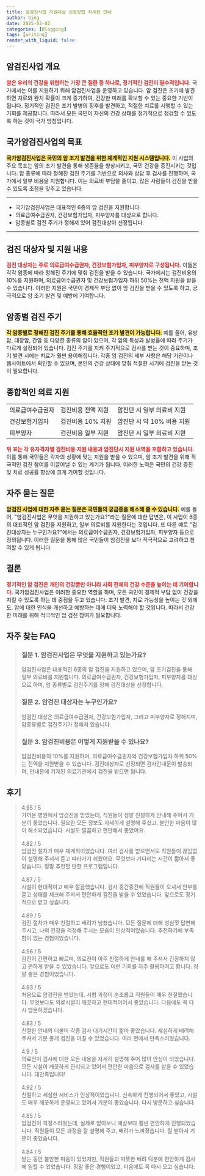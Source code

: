 ```yaml
---
title: 암검진사업 지원대상 신청방법 자세한 안내
author: bing
date: 2025-02-02
categories: [Blogging]
tags: [writing]
render_with_liquid: false
---
```



<h2 id='암검진사업 개요'>암검진사업 개요</h2>

<p><b><span style="color: #ee2323;">암은 우리의 건강을 위협하는 가장 큰 질환 중 하나로, 정기적인 검진이 필수적입니다.</span></b> 국가에서는 이를 지원하기 위해 암검진사업을 운영하고 있습니다. 암 검진은 조기에 발견하면 치료와 완치 확률이 크게 증가하여, 건강한 미래를 확보할 수 있는 중요한 기반이 됩니다. 정기적인 검진은 조기 발병의 징후를 발견하고, 적절한 치료를 시행할 수 있는 기회를 제공합니다. 따라서 모든 국민이 자신의 건강 상태를 정기적으로 점검할 수 있도록 하는 것이 국가 방침입니다.</p>

<h2 id='국가암검진사업의 목표'>국가암검진사업의 목표</h2>

<p><b><span style="background-color: #ffe066;">국가암검진사업은 국민의 암 조기 발견을 위한 체계적인 지원 시스템입니다.</span></b> 이 사업의 주요 목표는 암의 조기 발견을 통해 생존율을 향상시키고, 국민 건강을 증진시키는 것입니다. 암 종류에 따라 정해진 검진 주기를 기반으로 의사와 상담 후 검사를 진행하며, 국가에서 일부 비용을 지원합니다. 이는 의료비 부담을 줄이고, 많은 사람들이 검진을 받을 수 있도록 초점을 맞추고 있습니다.</p>

<hr />

<ul>
    <li>국가암검진사업은 대표적인 6종의 암 검진을 지원합니다.</li>
    <li>의료급여수급권자, 건강보험가입자, 피부양자를 대상으로 합니다.</li>
    <li>암종별로 검진 주기가 정해져 있어 검진대상이 선정됩니다.</li>
</ul>

<hr />

<h2 id='검진 대상자 및 지원 내용'>검진 대상자 및 지원 내용</h2>

<p><b><span style="color: #ee2323;">검진 대상자는 주로 의료급여수급권자, 건강보험가입자, 피부양자로 구성됩니다.</span></b> 이들은 각각 암종에 따라 정해진 주기에 맞춰 검진을 받을 수 있습니다. 국가에서는 검진비용의 10%를 지원하며, 의료급여수급권자 및 건강보험가입자 하위 50%는 전액 지원을 받을 수 있습니다. 이러한 지원은 국민이 경제적 부담 없이 암 검진을 받을 수 있도록 하고, 궁극적으로 암 조기 발견 및 예방에 기여합니다.</p>

<h2 id='암종별 검진 주기'>암종별 검진 주기</h2>

<p><b><span style="background-color: #ffe066;">각 암종별로 정해진 검진 주기를 통해 효율적인 조기 발견이 가능합니다.</span></b> 예를 들어, 유방암, 대장암, 간암 등 다양한 종류의 암이 있으며, 각 암의 특성과 발병률에 따라 주기가 다르게 설정되어 있습니다. 검진 주기를 지켜 주기적으로 검사를 받는 것이 중요하며, 조기 발견 시에는 치료가 훨씬 용이해집니다. 각종 암 검진의 세부 사항은 해당 기관이나 웹사이트에서 확인할 수 있으며, 본인의 건강 상태에 맞춰 적절한 시기에 검진을 받는 것이 필요합니다.</p>

<h2 id='종합적인 의료 지원'>종합적인 의료 지원</h2>

<table>
    <tr>
        <td>의료급여수급권자</td>
        <td>검진비용 전액 지원</td>
        <td>암진단 시 일부 의료비 지원</td>
    </tr>
    <tr>
        <td>건강보험가입자</td>
        <td>검진비용 10% 지원</td>
        <td>암진단 시 약 10% 비용 지원</td>
    </tr>
    <tr>
        <td>피부양자</td>
        <td>검진비용 일부 지원</td>
        <td>암진단 시 일부 의료비 지원</td>
    </tr>
</table>

<p><b><span style="color: #ee2323;">위 표는 각 유자격자별 검진비용 지원 내용과 암진단시 지원 내역을 포함하고 있습니다.</span></b> 이를 통해 국민들은 각자의 상황에 맞는 지원을 받을 수 있으며, 암 조기 발견을 위해 적극적인 검진 참여를 이끌어낼 수 있는 계기가 됩니다. 이러한 노력은 국민의 건강 증진 및 치료 성공률 향상에 크게 기여할 것입니다.</p>

<h2 id='자주 묻는 질문'>자주 묻는 질문</h2>

<p><b><span style="background-color: #ffe066;">암검진 사업에 대한 자주 묻는 질문은 국민들의 궁금증을 해소해 줄 수 있습니다.</span></b> 예를 들어, "암검진사업은 무엇을 지원하고 있는가요?"라는 질문에 대한 답변은, 이 사업이 6종의 대표적인 암 검진을 지원하고, 일부 의료비를 지원한다는 것입니다. 또 다른 예로 "검진대상자는 누구인가요?"에서는 의료급여수급권자, 건강보험가입자, 피부양자 등으로 정의됩니다. 이러한 질문을 통해 많은 국민들이 암검진을 보다 적극적으로 고려하고 참여할 수 있게 됩니다.</p>

<h2 id='결론'>결론</h2>

<p><b><span style="color: #ee2323;">정기적인 암 검진은 개인의 건강뿐만 아니라 사회 전체의 건강 수준을 높이는 데 기여합니다.</span></b> 국가암검진사업은 이러한 중요한 역할을 하며, 모든 국민이 경제적 부담 없이 건강을 지킬 수 있도록 하는 데 중점을 두고 있습니다. 조기 발견, 치료 가능성을 높이는 것 외에도, 암에 대한 인식을 개선하고 예방하는 데에 더욱 노력해야 할 것입니다. 따라서 건강한 미래를 위해 적극적인 암 검진 참여가 필요합니다.</p>


<h2 id='자주_찾는_FAQ'>자주 찾는 FAQ</h2>
<div itemscope="" itemtype="https://schema.org/FAQPage"> 
<blockquote> 
<div itemscope="" itemprop="mainEntity" itemtype="https://schema.org/Question"> 
<h3 itemprop="name">질문 1. 암검진사업은 무엇을 지원하고 있는가요?</h3> 
<div itemscope="" itemprop="acceptedAnswer" itemtype="https://schema.org/Answer"> 
<span itemprop="text"> 
<p>암검진사업은 대표적인 6종의 암 검진을 지원하고 있으며, 암 조기검진을 통해 일부 의료비를 지원합니다. 의료급여수급권자, 건강보험가입자, 피부양자를 대상으로 하며, 암 종류별로 검진주기를 정해 검진대상을 선정합니다.</p> 
</span> 
</div> 
</div> 

<div itemscope="" itemprop="mainEntity" itemtype="https://schema.org/Question"> 
<h3 itemprop="name">질문 2. 암검진 대상자는 누구인가요?</h3> 
<div itemscope="" itemprop="acceptedAnswer" itemtype="https://schema.org/Answer"> 
<span itemprop="text"> 
<p>암검진 대상은 의료급여수급권자, 건강보험가입자, 그리고 피부양자로 정해지며, 암종류별로 검진주기가 정해져 있습니다.</p> 
</span> 
</div> 
</div> 

<div itemscope="" itemprop="mainEntity" itemtype="https://schema.org/Question"> 
<h3 itemprop="name">질문 3. 암검진비용은 어떻게 지원받을 수 있나요?</h3> 
<div itemscope="" itemprop="acceptedAnswer" itemtype="https://schema.org/Answer"> 
<span itemprop="text"> 
<p>암검진비용의 10%를 지원하며, 의료급여수급권자와 건강보험가입자 하위 50%는 전액을 지원받을 수 있습니다. 검진대상자로 선정되면 검사안내문이 발송되며, 안내문에 기재된 의료기관에서 검진을 받으면 됩니다.</p> 
</span> 
</div> 
</div> 

</blockquote> 
</div>
<h2 id='후기'>후기</h2>
<div itemscope itemtype="https://schema.org/Product">
  <blockquote>
  <div itemprop="review" itemscope itemtype="https://schema.org/Review">
      <div itemprop="reviewRating" itemscope itemtype="https://schema.org/Rating"> <span itemprop="ratingValue">4.95</span> / <span itemprop="bestRating">5</span> </div>
      <span itemprop="reviewBody">가까운 병원에서 암검진을 받았는데, 직원들이 정말 친절하게 안내해 주어서 기분이 좋았습니다. 필요한 모든 정보도 자세하게 설명해 주셨고, 불안한 마음이 많이 해소되었습니다. 시설도 깔끔하고 편안해서 좋았어요.</span>
  </div>
  <br>
  <div itemprop="review" itemscope itemtype="https://schema.org/Review">
      <div itemprop="reviewRating" itemscope itemtype="https://schema.org/Rating"> <span itemprop="ratingValue">4.82</span> / <span itemprop="bestRating">5</span> </div>
      <span itemprop="reviewBody">암검진 절차가 매우 체계적이었습니다. 여러 검사를 받으면서도 직원들이 끊임없이 설명해 주셔서 듣고 따라가기 쉬웠어요. 무엇보다 기다리는 시간이 짧아서 좋았습니다. 정말 추천할 만한 프로그램입니다.</span>
  </div>
  <br>
  <div itemprop="review" itemscope itemtype="https://schema.org/Review">
      <div itemprop="reviewRating" itemscope itemtype="https://schema.org/Rating"> <span itemprop="ratingValue">4.87</span> / <span itemprop="bestRating">5</span> </div>
      <span itemprop="reviewBody">시설이 현대적이고 매우 깔끔했습니다. 검사 중간중간에 직원들이 오셔서 안부를 묻고 상태를 체크해 주셔서 편안하게 검진을 받을 수 있었습니다. 앞으로도 정기적으로 받고 싶습니다.</span>
  </div>
  <br>
  <div itemprop="review" itemscope itemtype="https://schema.org/Review">
      <div itemprop="reviewRating" itemscope itemtype="https://schema.org/Rating"> <span itemprop="ratingValue">4.89</span> / <span itemprop="bestRating">5</span> </div>
      <span itemprop="reviewBody">검진 절차가 매우 친절하고 배려가 넘쳤습니다. 모든 질문에 대해 성심껏 답변해 주시고, 나의 건강을 걱정해 주시는 모습이 인상적이었습니다. 추천하기에 부족함이 없는 경험이었습니다.</span>
  </div>
  <br>
  <div itemprop="review" itemscope itemtype="https://schema.org/Review">
      <div itemprop="reviewRating" itemscope itemtype="https://schema.org/Rating"> <span itemprop="ratingValue">4.96</span> / <span itemprop="bestRating">5</span> </div>
      <span itemprop="reviewBody">검진이 간편하고 빠르며, 의료진이 아주 친절하게 안내를 해 주셔서 긴장하지 않고 편하게 받을 수 있었습니다. 앞으로도 이런 기회를 자주 활용하려고 합니다. 정말 좋은 경험이었습니다.</span>
  </div>
  <br>
  <div itemprop="review" itemscope itemtype="https://schema.org/Review">
      <div itemprop="reviewRating" itemscope itemtype="https://schema.org/Rating"> <span itemprop="ratingValue">4.93</span> / <span itemprop="bestRating">5</span> </div>
      <span itemprop="reviewBody">처음으로 암검진을 받았는데, 시험 과정이 순조롭고 직원들이 매우 친절했습니다. 무엇보다도 의료시설이 깨끗하고 현대적이어서 좋았습니다. 다음에도 꼭 다시 방문하겠습니다.</span>
  </div>
  <br>
  <div itemprop="review" itemscope itemtype="https://schema.org/Review">
      <div itemprop="reviewRating" itemscope itemtype="https://schema.org/Rating"> <span itemprop="ratingValue">4.83</span> / <span itemprop="bestRating">5</span> </div>
      <span itemprop="reviewBody">친절한 안내와 더불어 각종 검사 대기시간이 짧아 좋았습니다. 세심하게 배려해 주셔서 기분 좋게 검진을 마칠 수 있었습니다. 여러 면에서 만족스러웠습니다.</span>
  </div>
  <br>
  <div itemprop="review" itemscope itemtype="https://schema.org/Review">
      <div itemprop="reviewRating" itemscope itemtype="https://schema.org/Rating"> <span itemprop="ratingValue">4.9</span> / <span itemprop="bestRating">5</span> </div>
      <span itemprop="reviewBody">의료진이 검사에 대한 모든 내용을 자세히 설명해 주어 많이 안심이 되었습니다. 모든 시설이 깨끗하게 관리되고 있어서 편안한 마음으로 검사를 받을 수 있었습니다. 대만족입니다!</span>
  </div>
  <br>
  <div itemprop="review" itemscope itemtype="https://schema.org/Review">
      <div itemprop="reviewRating" itemscope itemtype="https://schema.org/Rating"> <span itemprop="ratingValue">4.92</span> / <span itemprop="bestRating">5</span> </div>
      <span itemprop="reviewBody">친절하고 세심한 서비스가 인상적이었습니다. 신속하게 진행되어서 좋았고, 시설도 매우 깨끗하게 운영되고 있어서 기분이 좋았습니다. 다시 방문하고 싶습니다.</span>
  </div>
  <br>
  <div itemprop="review" itemscope itemtype="https://schema.org/Review">
      <div itemprop="reviewRating" itemscope itemtype="https://schema.org/Rating"> <span itemprop="ratingValue">4.85</span> / <span itemprop="bestRating">5</span> </div>
      <span itemprop="reviewBody">암검진이 걱정스러웠는데, 실제로 받아보니 예상보다 훨씬 편안하게 진행되었습니다. 직원들이 모든 과정을 잘 설명해 주고, 배려가 느껴졌습니다. 잘 받아서 기분이 좋았습니다.</span>
  </div>
  <br>
  <div itemprop="review" itemscope itemtype="https://schema.org/Review">
      <div itemprop="reviewRating" itemscope itemtype="https://schema.org/Rating"> <span itemprop="ratingValue">4.84</span> / <span itemprop="bestRating">5</span> </div>
      <span itemprop="reviewBody">받는 동안 불안한 마음이 있었지만, 직원들의 따뜻한 배려 덕분에 편안하게 검사에 임할 수 있었습니다. 정말 좋은 경험이었고, 다음에도 꼭 다시 오고 싶습니다.</span>
  </div>
  </blockquote>
</div>
